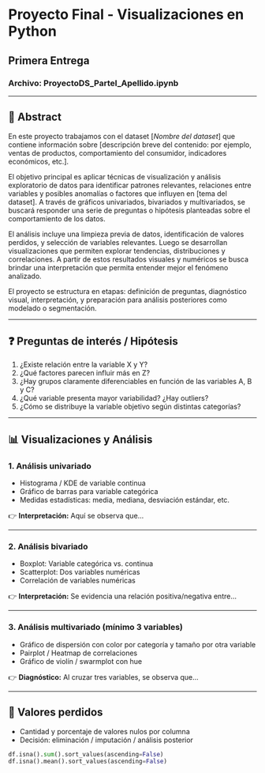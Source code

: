 # Proyecto Final - Visualizaciones en Python  
## Primera Entrega  
### Archivo: ProyectoDS_ParteI_Apellido.ipynb

---

## 📌 Abstract

En este proyecto trabajamos con el dataset [*Nombre del dataset*] que contiene información sobre [descripción breve del contenido: por ejemplo, ventas de productos, comportamiento del consumidor, indicadores económicos, etc.].

El objetivo principal es aplicar técnicas de visualización y análisis exploratorio de datos para identificar patrones relevantes, relaciones entre variables y posibles anomalías o factores que influyen en [tema del dataset]. A través de gráficos univariados, bivariados y multivariados, se buscará responder una serie de preguntas o hipótesis planteadas sobre el comportamiento de los datos.

El análisis incluye una limpieza previa de datos, identificación de valores perdidos, y selección de variables relevantes. Luego se desarrollan visualizaciones que permiten explorar tendencias, distribuciones y correlaciones. A partir de estos resultados visuales y numéricos se busca brindar una interpretación que permita entender mejor el fenómeno analizado.

El proyecto se estructura en etapas: definición de preguntas, diagnóstico visual, interpretación, y preparación para análisis posteriores como modelado o segmentación.

---

## ❓ Preguntas de interés / Hipótesis

1. ¿Existe relación entre la variable X y Y?
2. ¿Qué factores parecen influir más en Z?
3. ¿Hay grupos claramente diferenciables en función de las variables A, B y C?
4. ¿Qué variable presenta mayor variabilidad? ¿Hay outliers?
5. ¿Cómo se distribuye la variable objetivo según distintas categorías?

---

## 📊 Visualizaciones y Análisis

### 1. Análisis univariado

- Histograma / KDE de variable continua  
- Gráfico de barras para variable categórica  
- Medidas estadísticas: media, mediana, desviación estándar, etc.

👉 **Interpretación:** Aquí se observa que…

---

### 2. Análisis bivariado

- Boxplot: Variable categórica vs. continua  
- Scatterplot: Dos variables numéricas  
- Correlación de variables numéricas

👉 **Interpretación:** Se evidencia una relación positiva/negativa entre...

---

### 3. Análisis multivariado (mínimo 3 variables)

- Gráfico de dispersión con color por categoría y tamaño por otra variable  
- Pairplot / Heatmap de correlaciones  
- Gráfico de violín / swarmplot con hue

👉 **Diagnóstico:** Al cruzar tres variables, se observa que...

---

## 🧼 Valores perdidos

- Cantidad y porcentaje de valores nulos por columna
- Decisión: eliminación / imputación / análisis posterior

```python
df.isna().sum().sort_values(ascending=False)
df.isna().mean().sort_values(ascending=False)
